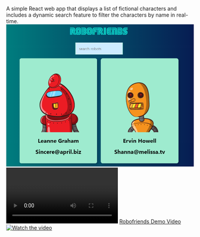A simple React web app that displays a list of fictional characters and includes a dynamic search feature to filter the characters by name in real-time.
![alt text](image.png)
<video controls src="20241121-1729-10.4039875.mp4" title="Robofriends Demo"></video>
[Robofriends Demo Video](./20241121-1729-10.4039875.mp4)
[![Watch the video](./image.png/150x100.png?text=Play+Video)](./20241121-1729-10.4039875.mp4)
